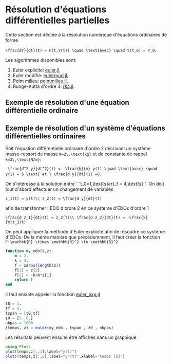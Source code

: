# Résolution d'équations différentielles partielles

Cette section est dédiée à la résolution numérique d'équations ordinaires de forme

``\frac{dY}{dt}(t) = F(t,Y(t)) \quad \text{avec} \quad Y(t_0) = Y_0``.

Les algorithmes disponibles sont:
1. Euler explicite: [euler.jl](),
2. Euler modifié: [eulermod.jl](),
3. Point milieu: [pointmilieu.jl](),
4. Runge-Kutta d'ordre 4: [rk4.jl]().

## Exemple de résolution d'une équation différentielle ordinaire


## Exemple de résolution d'un système d'équations différentielles ordinaires
Soit l'équation différentielle ordinaire d'ordre 2 décrivant un système masse-ressort
de masse ``m=2\,\text{kg}`` et de constante de rappel ``k=3\,\text{N/m}``:

`` \frac{d^2 y}{dt^2}(t) = -\frac{k}{m} y(t) \quad \text{avec} \quad y(1) = 5 \text{ et } \frac{d y}{dt}(1) =0``.

On s'intéresse à la solution entre ```t_0=1\,\text{s}`` et ``t_f = 4\,\text{s}``. On doit tout d'abord effectuer un changement de variables

``z_1(t) = y(t)\\ z_2(t) = \frac{d y}{dt}(t)``

afin de transformer l'EDO d'ordre 2 en ce système d'EDOs d'ordre 1

``\frac{d z_1}{dt}(t) = z_2(t)\\ \frac{d z_2}{dt}(t) = -\frac{k}{m}z_1(t)``

On peut appliquer la méthode d'Euler explicite afin de résoudre ce système d'EDOs.
De la même manière que précédemment, il faut créer la fonction ``F:\mathbb{R} \times \mathbb{R}^2 \to \mathbb{R}^2``

```julia
function my_edo(t,z)
    m = 2.
    k = 3.
    f = zeros(length(z))
    f[1] = z[2]
    f[2] = -k/m*z[1]
    return f
end
```

Il faut ensuite appeler la fonction [euler_exp.jl]()

```julia
t0 = 1.
tf = 4.
tspan = [t0,tf]
z0 = [5.,0.]
nbpas = 1000
(temps, z) = euler(my_edo , tspan , z0 , nbpas)
```

Les résultats peuvent ensuite être affichés dans un graphique

```julia
using Plots
plot(temps,z[:,1],label="y(t)")
plot!(temps,z[:,2],label="y'(t)",xlabel="temps [s]")
```
